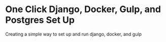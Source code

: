 # One Click Django, Docker, Gulp, and Postgres Set Up
Creating a simple way to set up and run django, docker, and gulp
